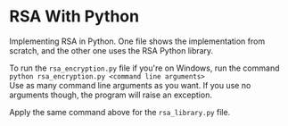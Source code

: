 # RSA With Python
Implementing RSA in Python. One file shows the implementation from scratch, and the other one uses the RSA Python library.

To run the `rsa_encryption.py` file if you're on Windows, run the command `python rsa_encryption.py <command line arguments>`  
Use as many command line arguments as you want. If you use no arguments though, the program will raise an exception.  

Apply the same command above for the `rsa_library.py` file.
